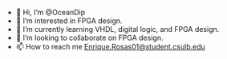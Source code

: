 - 👋 Hi, I’m @OceanDip
- 👀 I’m interested in FPGA design.
- 🌱 I’m currently learning VHDL, digital logic, and FPGA design.
- 💞️ I’m looking to collaborate on FPGA design.
- 📫 How to reach me Enrique.Rosas01@student.csulb.edu

<!---
OceanDip/OceanDip is a ✨ special ✨ repository because its `README.md` (this file) appears on your GitHub profile.
You can click the Preview link to take a look at your changes.
--->
